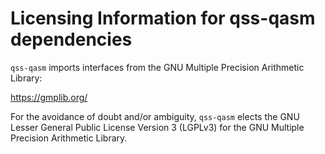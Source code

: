 Licensing Information for qss-qasm dependencies
===============================================

`qss-qasm` imports interfaces from the GNU Multiple Precision Arithmetic Library:

https://gmplib.org/

For the avoidance of doubt and/or ambiguity, `qss-qasm` elects the GNU Lesser
General Public License Version 3 (LGPLv3) for the GNU Multiple Precision Arithmetic
Library.
